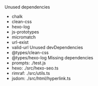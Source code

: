 Unused dependencies
* chalk
* clean-css
* hexo-log
* js-prototypes
* micromatch
* url-exist
* valid-url
Unused devDependencies
* @types/clean-css
* @types/hexo-log
Missing dependencies
* prompts: ./test.js
* hexo: ./src/hexo-seo.ts
* rimraf: ./src/utils.ts
* jsdom: ./src/html/hyperlink.ts
